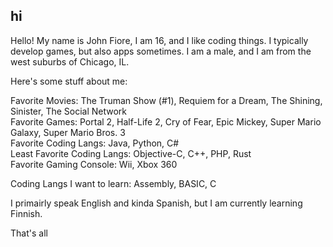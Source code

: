 ## hi

Hello! My name is John Fiore, I am 16, and I like coding things. I typically develop games, but also apps sometimes. I am a male, and I am from the west suburbs of Chicago, IL.

Here's some stuff about me:

Favorite Movies: The Truman Show (#1), Requiem for a Dream, The Shining, Sinister, The Social Network\
Favorite Games: Portal 2, Half-Life 2, Cry of Fear, Epic Mickey, Super Mario Galaxy, Super Mario Bros. 3\
Favorite Coding Langs: Java, Python, C#\
Least Favorite Coding Langs: Objective-C, C++, PHP, Rust\
Favorite Gaming Console: Wii, Xbox 360

Coding Langs I want to learn: Assembly, BASIC, C

I primairly speak English and kinda Spanish, but I am currently learning Finnish.

That's all
